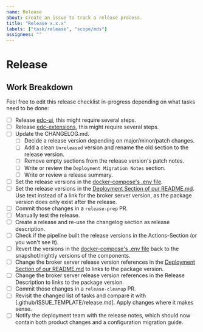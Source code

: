 ```yaml
---
name: Release
about: Create an issue to track a release process.
title: "Release x.x.x"
labels: ["task/release", "scope/mds"]
assignees: ""
---
```


# Release

## Work Breakdown

Feel free to edit this release checklist in-progress depending on what tasks need to be done:

- [ ] Release [edc-ui](https://github.com/sovity/edc-ui), this might require several steps.
- [ ] Release [edc-extensions](https://github.com/sovity/edc-extensions), this might require several steps.
- [ ] Update the CHANGELOG.md.
    - [ ] Decide a release version depending on major/minor/patch changes.
    - [ ] Add a clean `Unreleased` version and rename the old section to the release version.
    - [ ] Remove empty sections from the release version's patch notes.
    - [ ] Write or review the `Deployment Migration Notes` section.
    - [ ] Write or review a release summary.
- [ ] Set the release versions in the [docker-compose's .env file](.env).
- [ ] Set the release versions in the [Deployment Section of our README.md](README.md#deployment). Use text instead of a
  link for the broker server version, as the package version does only exist after the release.
- [ ] Commit those changes in a `release-prep` PR.
- [ ] Manually test the release.
- [ ] Create a release and re-use the changelog section as release description.
- [ ] Check if the pipeline built the release versions in the Actions-Section (or you won't see it).
- [ ] Revert the versions in the [docker-compose's .env file](.env) back to the snapshot/nightly versions of the
  components.
- [ ] Change the broker server release version references in
  the [Deployment Section of our README.md](README.md#deployment) to links to the package version.
- [ ] Change the broker server release version references in the Release Description to links to the package version.
- [ ] Commit those changes in a `release-cleanup` PR.
- [ ] Revisit the changed list of tasks and compare it with [.github/ISSUE_TEMPLATE/release.md]. Apply changes where it
  makes sense.
- [ ] Notify the deployment team with the release notes, which should now contain both product changes and a
  configuration migration guide.